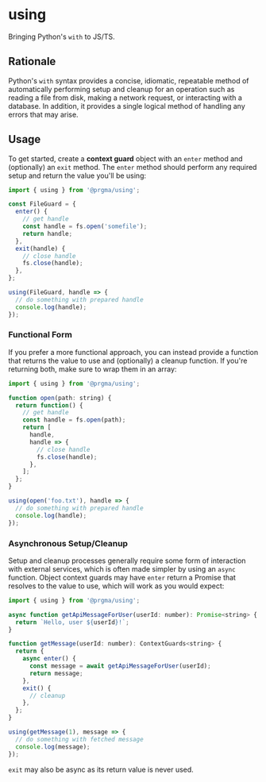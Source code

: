# using

Bringing Python's `with` to JS/TS.

## Rationale

Python's `with` syntax provides a concise, idiomatic, repeatable method of automatically performing setup and cleanup for an
operation such as reading a file from disk, making a network request, or interacting with a database. In addition, it provides
a single logical method of handling any errors that may arise.

## Usage

To get started, create a **context guard** object with an `enter` method and (optionally) an `exit` method. The `enter` method
should perform any required setup and return the value you'll be using:

```js
import { using } from '@prgma/using';

const FileGuard = {
  enter() {
    // get handle
    const handle = fs.open('somefile');
    return handle;
  },
  exit(handle) {
    // close handle
    fs.close(handle);
  },
};

using(FileGuard, handle => {
  // do something with prepared handle
  console.log(handle);
});
```

### Functional Form

If you prefer a more functional approach, you can instead provide a function that returns the value to use and (optionally)
a cleanup function. If you're returning both, make sure to wrap them in an array:

```js
import { using } from '@prgma/using';

function open(path: string) {
  return function() {
    // get handle
    const handle = fs.open(path);
    return [
      handle,
      handle => {
        // close handle
        fs.close(handle);
      },
    ];
  };
}

using(open('foo.txt'), handle => {
  // do something with prepared handle
  console.log(handle);
});
```

### Asynchronous Setup/Cleanup

Setup and cleanup processes generally require some form of interaction with external services, which is often made simpler
by using an `async` function. Object context guards may have `enter` return a Promise that resolves to the value to use, which
will work as you would expect:

```js
import { using } from '@prgma/using';

async function getApiMessageForUser(userId: number): Promise<string> {
  return `Hello, user ${userId}!`;
}

function getMessage(userId: number): ContextGuards<string> {
  return {
    async enter() {
      const message = await getApiMessageForUser(userId);
      return message;
    },
    exit() {
      // cleanup
    },
  };
}

using(getMessage(1), message => {
  // do something with fetched message
  console.log(message);
});
```

`exit` may also be async as its return value is never used.
